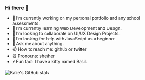 ### Hi there 👋

- 🔭 I’m currently working on my personal portfolio and any school assessments. 
- 🌱 I’m currently learning Web Development and Design.
- 👯 I’m looking to collaborate on UI/UX Design Projects. 
- 🤔 I’m looking for help with JavaScript as a beginner. 
- 💬 Ask me about anything. 
- 📫 How to reach me: github or twitter
- 😄 Pronouns: she/her
- ⚡ Fun fact: I have a kitty named Basil. 

![Katie's GitHub stats](https://github-readme-stats.vercel.app/api?username=katienordstrom&theme=aura_icons=true)
